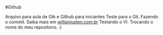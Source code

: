 #Github

Arquivo para aula de Gib e Github para iniciantes
Teste para o Git.
Fazendo o commit.
Saiba mais em [willianjusten.com.br](http://willianjusten.com.br)
Testando o VI.
Trocando o nome do meu repositorio. :)
